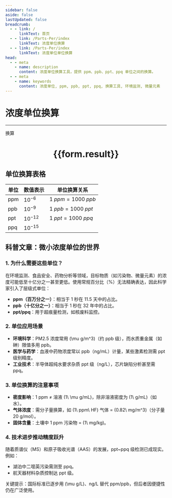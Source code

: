 ```yaml
---
sidebar: false
aside: false
lastUpdated: false
breadcrumb:
  - - link: /
      linkText: 首页
  - - link: /Parts-Per/index
      linkText: 浓度单位换算
  - - link: /Parts-Per/index
      linkText: 浓度单位单位换算
head:
  - - meta
    - name: description
      content: 浓度单位换算工具，提供 ppm、ppb、ppt、ppq 单位之间的换算。
  - - meta
    - name: keywords
      content: 浓度单位, ppm, ppb, ppt, ppq, 换算工具, 环境监测, 微量元素
---
```

# 浓度单位换算
---
<script setup>
import { onMounted, reactive, inject ,ref  } from 'vue'
import { NButton,NForm ,NFormItem,NInput,NInputNumber,NSelect,NCard,useMessage ,NGrid ,NGi } from 'naive-ui'
import { defineClientComponent } from 'vitepress'
const convert = inject('convert')
const options =  [
  { label: "百万分比浓度 (ppm)", value: "ppm" }, 
  { label: "十亿分比浓度 (ppb)", value: "ppb" }, 
  { label: "万亿分比浓度 (ppt)", value: "ppt" }, 
  { label: "千万亿分比浓度 (ppq)", value: "ppq" }
];
const formRef = ref(null);
const rules = {
  number:{
    required: true,
    type: 'number',
    trigger: "blur"
  },
  to:{
    required: true,
    trigger: "select"
  },
  from:{
    required: true,
    trigger: "select"
  }
}
const form = reactive({
  number:null,
  to:'',
  from:'',
  result:'',
  title:'面积单位换算',
})
const convertHandler = (e) => {
   e.preventDefault();
  formRef.value?.validate((errors)=>{
    if (!errors) {
      form.result = `${form.number}${form.from} = ${convert(form.number).from(form.from).to(form.to)}${form.to}`
    }
  })
}
</script>

<n-form size="large" :model="form" ref='formRef' :rules="rules">
  <n-form-item label="数值"  path="number">
    <n-input-number size="large" style="width:100%" :min="0" v-model:value="form.number"   placeholder="请输入要换算的数值" />
  </n-form-item>
  <n-form-item label="从" path="from">
    <n-select  size="large" :options="options" v-model:value="form.from" placeholder="请选择原始单位" />
  </n-form-item>
  <n-form-item label="到" path="to">
    <n-select  size="large" :options="options" v-model:value="form.to" placeholder="请选择换算单位" />
  </n-form-item>
  <n-form-item>
    <n-button type="primary" style="width:100%" @click="convertHandler">换算</n-button>
  </n-form-item>
</n-form>
<n-card  embedded :bordered="false" hoverable>
  <div  style="text-align:center">
    <h1>{{form.result}}</h1>
  </div>
</n-card>



## 单位换算表格
| 单位  | 数值表示       | 单位换算关系               |
| --- | ---------- | -------------------- |
| ppm | $10^{-6}$  | $1\ ppm = 1000\ ppb$ |
| ppb | $10^{-9}$  | $1\ ppb = 1000\ ppt$ |
| ppt | $10^{-12}$ | $1\ ppt = 1000\ ppq$ |
| ppq | $10^{-15}$ |                      |




## 科普文章：微小浓度单位的世界

### 1. 为什么需要这些单位？

在环境监测、食品安全、药物分析等领域，目标物质（如污染物、微量元素）的浓度可能低至十亿分之一甚至更低。使用常规百分比（%）无法精确表达，因此科学家引入了层级式单位：

- **ppm（百万分之一）**：相当于 1 秒在 11.5 天中的占比。
- **ppb（十亿分之一）**：相当于 1 秒在 32 年中的占比。
- **ppt/ppq**：用于超痕量检测，如核废料监控。

### 2. 单位应用场景

- **环境科学**：PM2.5 浓度常用 \(\mu g/m^3\)（约 ppb 级），而水质重金属（如砷）限值多用 ppb。
- **医学与药学**：血液中药物浓度常以 ppb（ng/mL）计量，某些激素检测需 ppt 级别精度。
- **工业技术**：半导体超纯水要求杂质 ppt 级（ng/L），芯片缺陷分析甚至需 ppq。

### 3. 单位换算的注意事项

- **密度影响**：1 ppm ≠ 溶液 \(1\ \mu g/mL\)，除非溶液密度为 \(1\ g/mL\)（如水）。
- **气体浓度**：需分子量换算，如 \(1\ ppm\ HF\) 气体 = \(0.82\ mg/m^3\)（分子量 20 g/mol）。
- **固体含量**：土壤中 1 ppm 污染物 = \(1\ mg/kg\)。

### 4. 技术进步推动精度跃升

随着质谱仪（MS）和原子吸收光谱（AAS）的发展，ppt~ppq 级检测已成现实。例如：

- 湖泊中二噁英污染需测至 ppq。
- 航天器材料杂质控制达 ppt 级。

关键提示：国际标准已逐步用 \(\mu g/L\)、ng/L 替代 ppm/ppb，但后者因便捷性仍在广泛使用。

